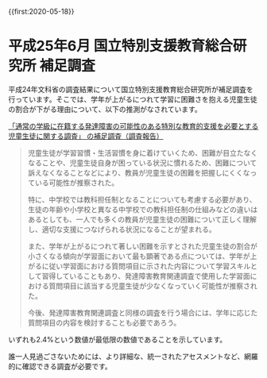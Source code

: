 {{first:2020-05-18}}
# 平成25年6月 国立特別支援教育総合研究所 補足調査
平成24年文科省の調査結果について国立特別支援教育総合研究所が補足調査を行っています。そこでは、学年が上がるにつれて学習に困難さを抱える児童生徒の割合が下がる理由について、以下の推測がなされています。

[「通常の学級に在籍する発達障害の可能性のある特別な教育的支援を必要とする児童生徒に関する調査」 の補足調査（調査報告）](http://www.nise.go.jp/cms/resources/content/7412/20140520-153502.pdf)


> <span class="highlight">児童生徒が学習習慣・生活習慣を身に着けていくため、困難が目立たなくなることや、児童生徒自身が困っている状況に慣れるため、困難について訴えなくなることなどにより、教員が児童生徒の困難を把握しにくくなっている可能性</span>が推察された。
>
> 特に、<span class="highlight">中学校では教科担任制となることについても考慮する必要があり</span>、生徒の年齢や小学校と異なる中学校での教科担任制の仕組みなどの違いはあるとしても、一人でも多くの教員が児童生徒の困難について正しく理解し、適切な支援につなげられる状況になることが望まれる。
>
> また、学年が上がるにつれて著しい困難を示すとされた児童生徒の割合が小さくなる傾向が学習面において最も顕著である点については、<span class="highlight">学年が上がるに従い学習面における質問項目に示された内容について学習スキルとして習得している</span>こともあり、発達障害教育関連調査で使用した学習面における質問項目に該当する児童生徒が少なくなっていく可能性が推察された。
>
> 今後、発達障害教育関連調査と同様の調査を行う場合には、学年に応じた質問項目の内容を検討することも必要であろう。

いずれも2.4%という数値が最低限の数値であることを示しています。

誰一人見過ごさないためには、より詳細な、統一されたアセスメントなど、網羅的に確認できる調査が必要です。
